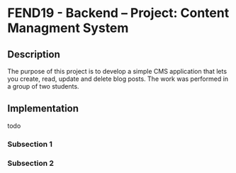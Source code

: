 # FEND19 - Backend – Project: Content Managment System


## Description

The purpose of this project is to develop a simple CMS application that lets you create, read, update and delete blog posts. The work was performed in a group of two students.

## Implementation

todo

### Subsection 1

### Subsection 2
